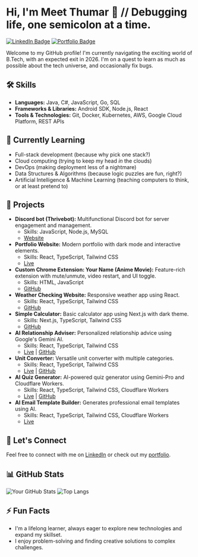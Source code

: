 # Hi, I'm Meet Thumar 👋  // Debugging life, one semicolon at a time.

[![LinkedIn Badge](https://img.shields.io/badge/-LinkedIn-blue?style=flat-square&logo=linkedin&logoColor=white)](https://www.linkedin.com/in/thumarmeet/)
[![Portfolio Badge](https://img.shields.io/badge/-Portfolio-orange?style=flat-square&logo=google-chrome&logoColor=white)](https://portfolio.thrivebot.in/)

Welcome to my GitHub profile! I'm currently navigating the exciting world of B.Tech, with an expected exit in 2026. I'm on a quest to learn as much as possible about the tech universe, and occasionally fix bugs.

## 🛠️ Skills

* **Languages:** Java, C#, JavaScript, Go, SQL
* **Frameworks & Libraries:** Android SDK, Node.js, React
* **Tools & Technologies:** Git, Docker, Kubernetes, AWS, Google Cloud Platform, REST APIs

## 🌱 Currently Learning

* Full-stack development (because why pick one stack?)
* Cloud computing (trying to keep my head *in* the clouds)
* DevOps (making deployment less of a nightmare)
* Data Structures & Algorithms (because logic puzzles are fun, right?)
* Artificial Intelligence & Machine Learning (teaching computers to think, or at least pretend to)

## 🚀 Projects

* **Discord bot (Thrivebot):** Multifunctional Discord bot for server engagement and management.
    * Skills: JavaScript, Node.js, MySQL
    * [Website](https://thrivebot.in)
* **Portfolio Website:** Modern portfolio with dark mode and interactive elements.
    * Skills: React, TypeScript, Tailwind CSS
    * [Live](https://portfolio.thrivebot.in/)
* **Custom Chrome Extension: Your Name (Anime Movie):** Feature-rich extension with mute/unmute, video restart, and UI toggle.
    * Skills: HTML, JavaScript
    * [GitHub](https://github.com/MeetThumar/yourname/releases)
* **Weather Checking Website:** Responsive weather app using React.
    * Skills: React, TypeScript, Tailwind CSS
    * [GitHub](https://github.com/MeetThumar/weather-react)
* **Simple Calculator:** Basic calculator app using Next.js with dark theme.
    * Skills: Next.js, TypeScript, Tailwind CSS
    * [GitHub](https://github.com/MeetThumar/calculator-nextjs)
* **AI Relationship Adviser:** Personalized relationship advice using Google's Gemini AI.
    * Skills: React, TypeScript, Tailwind CSS
    * [Live](https://relationship-advisor.thrivebot.in/) | [GitHub](https://github.com/MeetThumar/relationship-advisor-react)
* **Unit Converter:** Versatile unit converter with multiple categories.
    * Skills: React, TypeScript, Tailwind CSS
    * [Live](https://unit-convertor.thrivebot.in/) | [GitHub](https://github.com/MeetThumar/unit-converter)
* **AI Quiz Generator:** AI-powered quiz generator using Gemini-Pro and Cloudflare Workers.
    * Skills: React, TypeScript, Tailwind CSS, Cloudflare Workers
    * [Live](https://ai-quiz.thrivebot.in/) | [GitHub](https://github.com/MeetThumar/ai-quiz-generator/)
* **AI Email Template Builder:** Generates professional email templates using AI.
    * Skills: React, TypeScript, Tailwind CSS, Cloudflare Workers
    * [Live](https://ai-email-builder.thrivebot.in/)

## 🤝 Let's Connect

Feel free to connect with me on [LinkedIn](https://www.linkedin.com/in/thumarmeet/) or check out my [portfolio](https://portfolio.thrivebot.in/).

## 📊 GitHub Stats

![Your GitHub Stats](https://github-readme-stats.vercel.app/api?username=MeetThumar&show_icons=true&theme=dark)
![Top Langs](https://github-readme-stats.vercel.app/api/top-langs/?username=MeetThumar&layout=compact&theme=dark)

## ⚡️ Fun Facts

* I'm a lifelong learner, always eager to explore new technologies and expand my skillset.
* I enjoy problem-solving and finding creative solutions to complex challenges.
